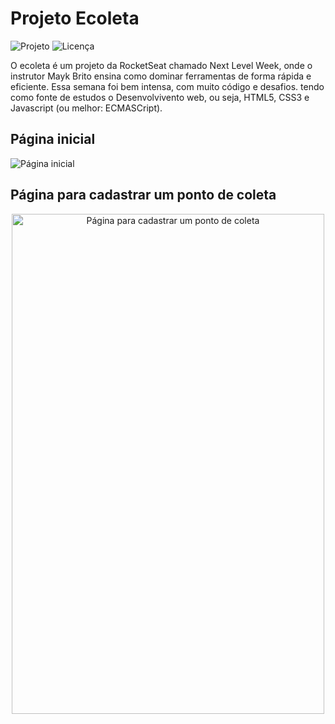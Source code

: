 # Projeto Ecoleta

<img src="https://img.shields.io/badge/Leosantosx-Ecoleta-blue" alt="Projeto">
<img src="https://img.shields.io/github/license/leosantosx/Ecoleta" alt="Licença">

<p>O ecoleta é um projeto da RocketSeat chamado Next Level Week, onde o instrutor Mayk Brito ensina como dominar ferramentas de forma rápida e eficiente. Essa semana foi bem intensa, com muito código e desafios. tendo como fonte de estudos o Desenvolvivento web, ou seja, HTML5, CSS3 e Javascript (ou melhor: ECMASCript).</p>
 
<h2>Página inicial</h2>
<img src="https://user-images.githubusercontent.com/48372094/83902128-381f4c00-a732-11ea-81e8-199d1a2bd694.jpg" alt="Página inicial">

<h2>Página para cadastrar um ponto de coleta</h2>
<p align="center">
<img width="500" height="800" src="https://user-images.githubusercontent.com/48372094/83902460-cbf11800-a732-11ea-8528-1372f0c9bf48.jpg" alt="Página para cadastrar um ponto de coleta">
</p>



